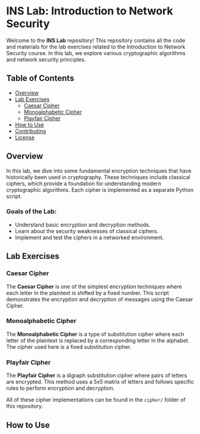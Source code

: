 # INS Lab: Introduction to Network Security

Welcome to the **INS Lab** repository! This repository contains all the code and materials for the lab exercises related to the Introduction to Network Security course. In this lab, we explore various cryptographic algorithms and network security principles.

## Table of Contents

- [Overview](#overview)
- [Lab Exercises](#lab-exercises)
  - [Caesar Cipher](#caesar-cipher)
  - [Monoalphabetic Cipher](#monoalphabetic-cipher)
  - [Playfair Cipher](#playfair-cipher)
- [How to Use](#how-to-use)
- [Contributing](#contributing)
- [License](#license)

## Overview

In this lab, we dive into some fundamental encryption techniques that have historically been used in cryptography. These techniques include classical ciphers, which provide a foundation for understanding modern cryptographic algorithms. Each cipher is implemented as a separate Python script.

### Goals of the Lab:
- Understand basic encryption and decryption methods.
- Learn about the security weaknesses of classical ciphers.
- Implement and test the ciphers in a networked environment.

## Lab Exercises

### Caesar Cipher
The **Caesar Cipher** is one of the simplest encryption techniques where each letter in the plaintext is shifted by a fixed number. This script demonstrates the encryption and decryption of messages using the Caesar Cipher.

### Monoalphabetic Cipher
The **Monoalphabetic Cipher** is a type of substitution cipher where each letter of the plaintext is replaced by a corresponding letter in the alphabet. The cipher used here is a fixed substitution cipher.

### Playfair Cipher
The **Playfair Cipher** is a digraph substitution cipher where pairs of letters are encrypted. This method uses a 5x5 matrix of letters and follows specific rules to perform encryption and decryption.

All of these cipher implementations can be found in the `cipher/` folder of this repository.

## How to Use
